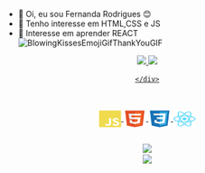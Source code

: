 - 👋 Oi, eu sou Fernanda Rodrigues  😊
- 👀 Tenho interesse em HTML,CSS e JS 
- 🥰 Interesse em aprender REACT  
![BlowingKissesEmojiGifThankYouGIF](https://user-images.githubusercontent.com/104037150/178318103-ccb49f1e-ddea-4efd-9bad-ba3e03cf451f.gif)

</div>
<div align="center">
  <a href="https://github.com/fer1192nanda">
  <img height="180em" src="https://github-readme-stats.vercel.app/api?username=fer1192nanda&show_icons=true&theme=dark&include_all_commits=true&count_private=true"/>
  <img height="180em" src="https://github-readme-stats.vercel.app/api/top-langs/?username=fer1192nanda&layout=compact&langs_count=7&theme=dark"/>
    
    </div>
  <div style="display: inline_block"><br
<div style="display: inline_block"><br><img align="center" alt="Fer-Js" height="30" width="40" src="https://raw.githubusercontent.com/devicons/devicon/master/icons/javascript/javascript-plain.svg">
<img align="center" alt="Fer-HTML" height="30" width="40" src="https://raw.githubusercontent.com/devicons/devicon/master/icons/html5/html5-original.svg">
<img align="center" alt="Fer-CSS" height="30" width="40" src="https://raw.githubusercontent.com/devicons/devicon/master/icons/css3/css3-original.svg">
<img align="center" alt="Fer-React" height="30" width="40" src="https://raw.githubusercontent.com/devicons/devicon/master/icons/react/react-original.svg">

  ##
 
<div> 

<a href="https://www.linkedin.com/in/fernanda-gomes-/" target="_blank"><img src="https://img.shields.io/badge/-LinkedIn-%230077B5?style=for-the-badge&logo=linkedin&logoColor=white" target="_blank"></a>  
<a href="https://instagram.com/fernaaanda_rodrigues" target="_blank"><img src="https://img.shields.io/badge/-Instagram-%23E4405F?style=for-the-badge&logo=instagram&logoColor=white" target="_blank"></a> 
